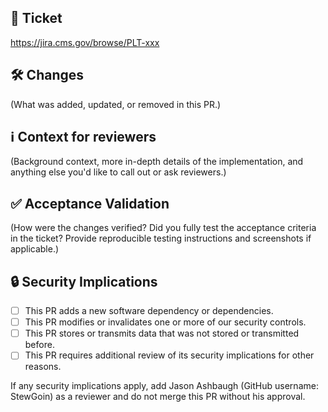 ## 🎫 Ticket

https://jira.cms.gov/browse/PLT-xxx

## 🛠 Changes

(What was added, updated, or removed in this PR.)

## ℹ️ Context for reviewers

(Background context, more in-depth details of the implementation, and anything else you'd like to call out or ask reviewers.)

## ✅ Acceptance Validation

(How were the changes verified? Did you fully test the acceptance criteria in the ticket? Provide reproducible testing instructions and screenshots if applicable.)

## 🔒 Security Implications

- [ ] This PR adds a new software dependency or dependencies.
- [ ] This PR modifies or invalidates one or more of our security controls.
- [ ] This PR stores or transmits data that was not stored or transmitted before.
- [ ] This PR requires additional review of its security implications for other reasons.

If any security implications apply, add Jason Ashbaugh (GitHub username: StewGoin) as a reviewer and do not merge this PR without his approval.
